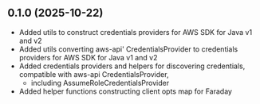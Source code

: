 ## 0.1.0 (2025-10-22)

- Added utils to construct credentials providers for AWS SDK for Java v1 and v2
- Added utils converting aws-api' CredentialsProvider to credentials providers for AWS SDK for Java v1 and v2
- Added credentials providers and helpers for discovering credentials, compatible with aws-api CredentialsProvider,
  - including AssumeRoleCredentialsProvider
- Added helper functions constructing client opts map for Faraday

